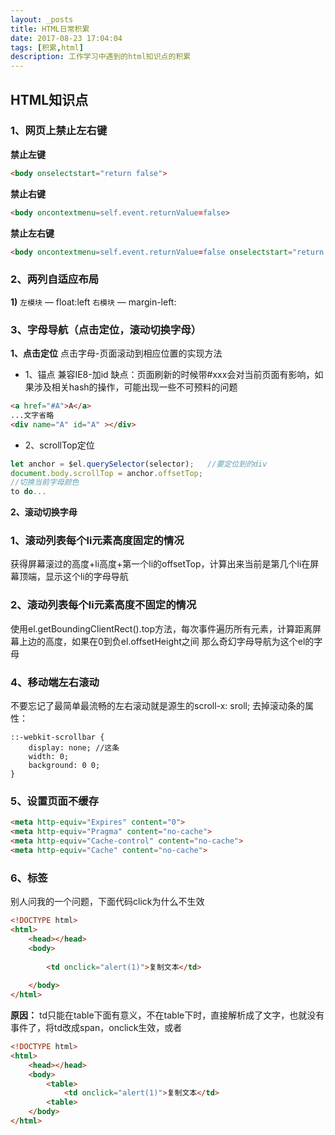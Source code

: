 ```yaml
---
layout: _posts
title: HTML日常积累
date: 2017-08-23 17:04:04
tags: [积累,html]
description: 工作学习中遇到的html知识点的积累
---
```


## HTML知识点

### 1、网页上禁止左右键
**禁止左键**
```html
<body onselectstart="return false">
```
**禁止右键**
```html
<body oncontextmenu=self.event.returnValue=false>
```
**禁止左右键**
```html
<body oncontextmenu=self.event.returnValue=false onselectstart="return false">
```

### 2、两列自适应布局

**1)**
`左模块` — float:left
`右模块` — margin-left: 

### 3、字母导航（点击定位，滚动切换字母）

**1、点击定位**
点击字母-页面滚动到相应位置的实现方法

+ 1、锚点
兼容IE8-加id
缺点：页面刷新的时候带#xxx会对当前页面有影响，如果涉及相关hash的操作，可能出现一些不可预料的问题
``` html
<a href="#A">A</a>
...文字省略
<div name="A" id="A" ></div>
```
+ 2、scrollTop定位
``` javascript
let anchor = $el.querySelector(selector);   //要定位到的div 
document.body.scrollTop = anchor.offsetTop;
//切换当前字母颜色
to do...
```

**2、滚动切换字母**
### 1、滚动列表每个li元素高度固定的情况
获得屏幕滚过的高度+li高度+第一个li的offsetTop，计算出来当前是第几个li在屏幕顶端，显示这个li的字母导航
### 2、滚动列表每个li元素高度不固定的情况
使用el.getBoundingClientRect().top方法，每次事件遍历所有元素，计算距离屏幕上边的高度，如果在0到负el.offsetHeight之间
那么奇幻字母导航为这个el的字母

### 4、移动端左右滚动
不要忘记了最简单最流畅的左右滚动就是源生的scroll-x: sroll;
去掉滚动条的属性：
```
::-webkit-scrollbar {
    display: none; //这条
    width: 0;
    background: 0 0;
}
```


### 5、设置页面不缓存
``` html
<meta http-equiv="Expires" content="0">
<meta http-equiv="Pragma" content="no-cache">
<meta http-equiv="Cache-control" content="no-cache">
<meta http-equiv="Cache" content="no-cache">
```

### 6、标签
别人问我的一个问题，下面代码click为什么不生效
``` html
<!DOCTYPE html>
<html>
	<head></head>
	<body>
	
		<td onclick="alert(1)">复制文本</td>
	
	</body>
</html>
```

**原因：** td只能在table下面有意义，不在table下时，直接解析成了文字，也就没有事件了，将td改成span，onclick生效，或者
``` html
<!DOCTYPE html>
<html>
	<head></head>
	<body>
		<table>
			<td onclick="alert(1)">复制文本</td>
		<table>
	</body>
</html>
```